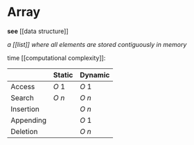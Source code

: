 # Array

**see** [[data structure]]

_a [[list]] where all elements are stored contiguously in memory_

time [[computational complexity]]:

|           | Static | Dynamic |
| --------- | ------ | ------- |
| Access    | $O\ 1$ | $O\ 1$  |
| Search    | $O\ n$ | $O\ n$  |
| Insertion |        | $O\ n$  |
| Appending |        | $O\ 1$  |
| Deletion  |        | $O\ n$  |
